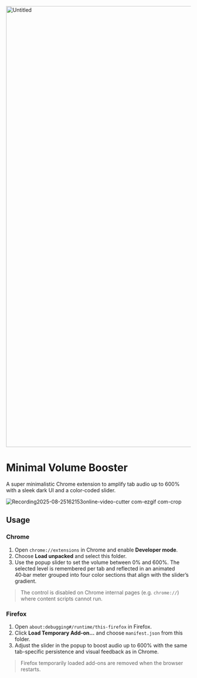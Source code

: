 <img width="1200" alt="Untitled" src="https://github.com/user-attachments/assets/fcab9790-ba60-48be-b864-5f2533af34d4" />

# Minimal Volume Booster

A super minimalistic Chrome extension to amplify tab audio up to 600% with a sleek dark UI and a color-coded slider.

![Recording2025-08-25162153online-video-cutter com-ezgif com-crop](https://github.com/user-attachments/assets/53d02c72-c5bb-48b9-b6d4-694a7be0b960)

## Usage

### Chrome

1. Open `chrome://extensions` in Chrome and enable **Developer mode**.
2. Choose **Load unpacked** and select this folder.
3. Use the popup slider to set the volume between 0% and 600%.
   The selected level is remembered per tab and reflected in an animated
    40‑bar meter grouped into four color sections that align with the
    slider’s gradient.

> The control is disabled on Chrome internal pages (e.g. `chrome://`) where
> content scripts cannot run.

### Firefox

1. Open `about:debugging#/runtime/this-firefox` in Firefox.
2. Click **Load Temporary Add-on…** and choose `manifest.json` from this folder.
3. Adjust the slider in the popup to boost audio up to 600% with the same
   tab-specific persistence and visual feedback as in Chrome.

> Firefox temporarily loaded add-ons are removed when the browser restarts.
